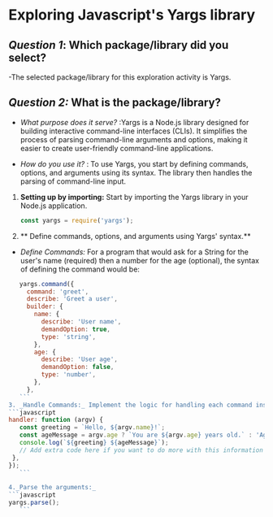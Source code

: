 # Exploring Javascript's Yargs library

## **_Question 1_: Which package/library did you select?**
-The selected package/library for this exploration activity is Yargs.

## **_Question 2:_ What is the package/library?**
- _What purpose does it serve?_ :Yargs is a Node.js library designed for building interactive command-line interfaces (CLIs). It simplifies the process of parsing command-line arguments and options, making it easier to create user-friendly command-line applications.

- _How do you use it?_ : To use Yargs, you start by defining commands, options, and arguments using its syntax. The library then handles the parsing of command-line input.

1. **Setting up by importing:** Start by importing the Yargs library in your Node.js application.

    ```javascript
    const yargs = require('yargs');
    ```

2. ** Define commands, options, and arguments using Yargs' syntax.** 

- _Define Commands:_ For a program that would ask for a String for the user's name (required) then a number for the age (optional), the syntax of defining the command would be:
 ```javascript
    yargs.command({
      command: 'greet',
      describe: 'Greet a user',
      builder: {
        name: {
          describe: 'User name',
          demandOption: true,
          type: 'string',
        },
        age: {
          describe: 'User age',
          demandOption: false,
          type: 'number',
        },
      },
    ```
3. _Handle Commands:_ Implement the logic for handling each command inside the corresponding `handler` function.
 ```javascript
handler: function (argv) {
    const greeting = `Hello, ${argv.name}!`;
    const ageMessage = argv.age ? `You are ${argv.age} years old.` : 'Age not provided.';
    console.log(`${greeting} ${ageMessage}`);
    // Add extra code here if you want to do more with this information
  },
});
    ```

4._Parse the arguments:_ 
 ```javascript
yargs.parse();
    ```
